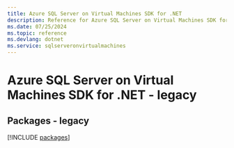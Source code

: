 ```yaml
---
title: Azure SQL Server on Virtual Machines SDK for .NET
description: Reference for Azure SQL Server on Virtual Machines SDK for .NET
ms.date: 07/25/2024
ms.topic: reference
ms.devlang: dotnet
ms.service: sqlserveronvirtualmachines
---
```

# Azure SQL Server on Virtual Machines SDK for .NET - legacy
## Packages - legacy
[!INCLUDE [packages](sql-server-on-virtual-machines-index.md)]
